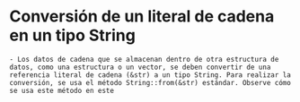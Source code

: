 
# Conversión de un literal de cadena en un tipo String

    - Los datos de cadena que se almacenan dentro de otra estructura de datos, como una estructura o un vector, se deben convertir de una referencia literal de cadena (&str) a un tipo String. Para realizar la conversión, se usa el método String::from(&str) estándar. Observe cómo se usa este método en este